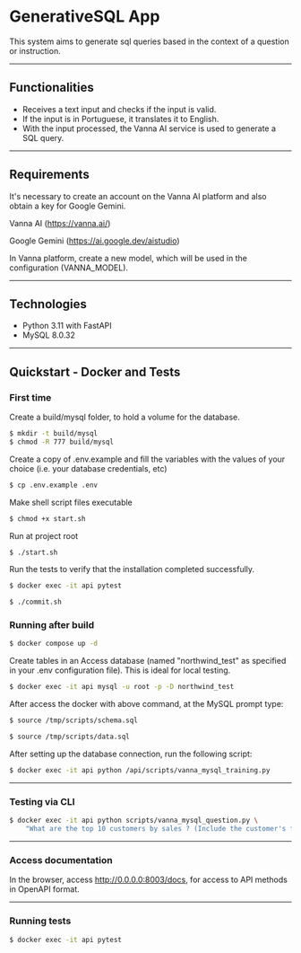 # GenerativeSQL App

This system aims to generate sql queries based in the context of a question or instruction.

------

## Functionalities

- Receives a text input and checks if the input is valid.
- If the input is in Portuguese, it translates it to English.
- With the input processed, the Vanna AI service is used to generate a SQL query.

------

## Requirements

It's necessary to create an account on the Vanna AI platform and also obtain a key for Google Gemini.

Vanna AI (https://vanna.ai/)

Google Gemini (https://ai.google.dev/aistudio)

In Vanna platform, create a new model, which will be used in the configuration (VANNA_MODEL).

------
## Technologies
- Python 3.11 with FastAPI
- MySQL 8.0.32

------

## Quickstart - Docker and Tests

### First time

Create a build/mysql folder, to hold a volume for the database.
```bash
$ mkdir -t build/mysql
$ chmod -R 777 build/mysql
```

Create a copy of .env.example and fill the variables with the values of your choice (i.e. your database credentials, etc)
```bash
$ cp .env.example .env 
```

Make shell script files executable

```bash
$ chmod +x start.sh
```

Run at project root
```bash
$ ./start.sh
```

Run the tests to verify that the installation completed successfully.
```bash
$ docker exec -it api pytest
```

```bash
$ ./commit.sh
```

### Running after build 

```bash
$ docker compose up -d
```

Create tables in an Access database (named "northwind_test" as specified in your .env configuration file). This is ideal for local testing.
```bash
$ docker exec -it api mysql -u root -p -D northwind_test
```

After access the docker with above command, at the MySQL prompt type:

```bash
$ source /tmp/scripts/schema.sql
```

```bash
$ source /tmp/scripts/data.sql
```

After setting up the database connection, run the following script:

```bash
$ docker exec -it api python /api/scripts/vanna_mysql_training.py
```

------

### Testing via CLI
```bash
$ docker exec -it api python scripts/vanna_mysql_question.py \
    "What are the top 10 customers by sales ? (Include the customer's full name)"
```

------

### Access documentation

In the browser, access http://0.0.0.0:8003/docs, for access to API methods in OpenAPI format.

------

### Running tests

```bash
$ docker exec -it api pytest
```